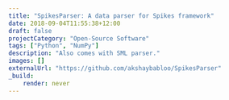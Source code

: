 ```yaml
---
title: "SpikesParser: A data parser for Spikes framework"
date: 2018-09-04T11:55:38+12:00
draft: false
projectCategory: "Open-Source Software"
tags: ["Python", "NumPy"]
description: "Also comes with SML parser."
images: []
externalUrl: "https://github.com/akshaybabloo/SpikesParser"
_build:
    render: never
---
```

